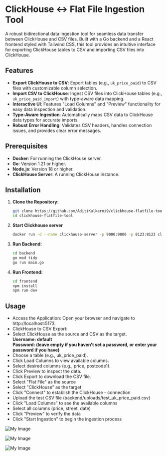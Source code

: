 # ClickHouse ↔ Flat File Ingestion Tool

A robust bidirectional data ingestion tool for seamless data transfer between ClickHouse and CSV files. Built with a Go backend and a React frontend styled with Tailwind CSS, this tool provides an intuitive interface for exporting ClickHouse tables to CSV and importing CSV files into ClickHouse.

## Features

- **Export ClickHouse to CSV**: Export tables (e.g., `uk_price_paid`) to CSV files with customizable column selection.
- **Import CSV to ClickHouse**: Ingest CSV files into ClickHouse tables (e.g., `uk_price_paid_import`) with type-aware data mapping.
- **Interactive UI**: Features "Load Columns" and "Preview" functionality for easy data inspection and validation.
- **Type-Aware Ingestion**: Automatically maps CSV data to ClickHouse data types for accurate imports.
- **Robust Error Handling**: Validates CSV headers, handles connection issues, and provides clear error messages.

## Prerequisites

- **Docker**: For running the ClickHouse server.
- **Go**: Version 1.21 or higher.
- **Node.js**: Version 18 or higher.
- **ClickHouse Server**: A running ClickHouse instance.

## Installation

1. **Clone the Repository**:
   ```bash
   git clone https://github.com/AditiKulkarni9/clickhouse-flatfile-tool
   cd clickhouse-flatfile-tool

2. **Start Clickhouse server**
    ```bash
    docker run -d --name clickhouse-server -p 9000:9000 -p 8123:8123 clickhouse/clickhouse-server

3. **Run Backend:**
    ```bash
    cd backend
    go mod tidy
    go run main.go

4. **Run Frontend:**
    ```bash
    cd frontend
    npm install
    npm run dev


## Usage
- Access the Application: Open your browser and navigate to http://localhost:5173.
- ClickHouse to CSV Export:
- Select ClickHouse as the source and CSV as the target. <br>
**Username: default** <br>
**Password: (leave empty if you haven't set a password, or enter your password if you have)**<br>
- Choose a table (e.g., uk_price_paid).
- Click Load Columns to view available columns.
- Select desired columns (e.g., price, postcode1).
- Click Preview to inspect the data.
- Click Export to download the CSV file.
- Select "Flat File" as the source
- Select "ClickHouse" as the target
- Click "Connect" to establish the ClickHouse - connection
- Upload the test CSV file (backend/uploads/test_uk_price_paid.csv)
- Click "Load Columns" to see the available columns
- Select all columns (price, street, date)
- Click "Preview" to verify the data
- Click "Start Ingestion" to begin the ingestion process

![My Image](frontend/src/assets/Screenshot%202025-04-17%20at%2012.46.51.png)

![My Image](frontend/src/assets/Screenshot%202025-04-17%20at%2017.11.09.png)

![My Image](frontend/src/assets/Screenshot%202025-04-17%20at%2017.10.13.png)
